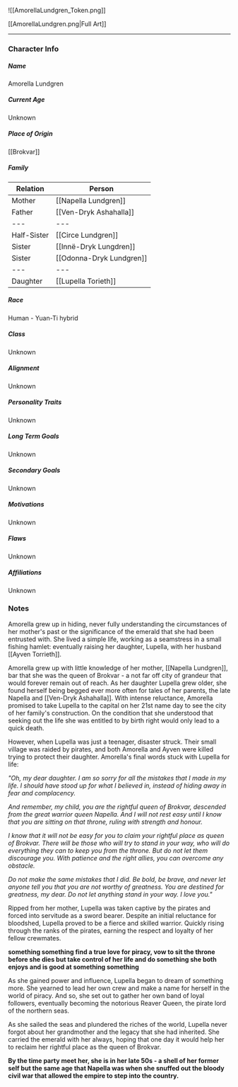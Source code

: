 ![[AmorellaLundgren_Token.png]]

[[AmorellaLundgren.png|Full Art]]

---
### Character Info

##### Name 
Amorella Lundgren 

##### Current Age
Unknown

##### Place of Origin
[[Brokvar]]

##### Family
| Relation | Person |
| --- | --- |
| Mother | [[Napella Lundgren]] |
| Father | [[Ven-Dryk Ashahalla]] |
| --- | --- |
| Half-Sister | [[Circe Lundgren]] |
| Sister | [[Innë-Dryk Lungdren]] |
| Sister | [[Odonna-Dryk Lundgren]] |
| --- | --- |
| Daughter |  [[Lupella Torieth]] |

##### Race
Human - Yuan-Ti hybrid
##### Class
Unknown

##### Alignment
Unknown

##### Personality Traits
Unknown

##### Long Term Goals
Unknown

##### Secondary Goals
Unknown

##### Motivations
Unknown

##### Flaws
Unknown

##### Affiliations
Unknown

### Notes

Amorella grew up in hiding, never fully understanding the circumstances of her mother's past or the significance of the emerald that she had been entrusted with. She lived a simple life, working as a seamstress in a small fishing hamlet: eventually raising her daughter, Lupella, with her husband [[Ayven Torrieth]]. 

Amorella grew up with little knowledge of her mother, [[Napella Lundgren]], bar that she was the queen of Brokvar - a not far off city of grandeur that would forever remain out of reach. As her daughter Lupella grew older, she found herself being begged ever more often for tales of her parents, the late Napella and [[Ven-Dryk Ashahalla]]. With intense reluctance, Amorella promised to take Lupella to the capital on her 21st name day to see the city of her family's construction. On the condition that she understood that seeking out the life she was entitled to by birth right would only lead to a quick death. 

However, when Lupella was just a teenager, disaster struck. Their small village was raided by pirates, and both Amorella and Ayven were killed trying to protect their daughter. Amorella's final words stuck with Lupella for life: 

*"Oh, my dear daughter. I am so sorry for all the mistakes that I made in my life. I should have stood up for what I believed in, instead of hiding away in fear and complacency.*

*And remember, my child, you are the rightful queen of Brokvar, descended from the great warrior queen Napella. And I will not rest easy until I know that you are sitting on that throne, ruling with strength and honour.*

*I know that it will not be easy for you to claim your rightful place as queen of Brokvar. There will be those who will try to stand in your way, who will do everything they can to keep you from the throne. But do not let them discourage you. With patience and the right allies, you can overcome any obstacle.*

*Do not make the same mistakes that I did. Be bold, be brave, and never let anyone tell you that you are not worthy of greatness. You are destined for greatness, my dear. Do not let anything stand in your way. I love you."*

Ripped from her mother, Lupella was taken captive by the pirates and forced into servitude as a sword bearer. Despite an initial reluctance for bloodshed, Lupella proved to be a fierce and skilled warrior. Quickly rising through the ranks of the pirates, earning the respect and loyalty of her fellow crewmates.

**something something find a true love for piracy, vow to sit the throne before she dies but take control of her life and do something she both enjoys and is good at something something**

As she gained power and influence, Lupella began to dream of something more. She yearned to lead her own crew and make a name for herself in the world of piracy. And so, she set out to gather her own band of loyal followers, eventually becoming the notorious Reaver Queen, the pirate lord of the northern seas.

As she sailed the seas and plundered the riches of the world, Lupella never forgot about her grandmother and the legacy that she had inherited. She carried the emerald with her always, hoping that one day it would help her to reclaim her rightful place as the queen of Brokvar.

**By the time party meet her, she is in her late 50s - a shell of her former self but the same age that Napella was when she snuffed out the bloody civil war that allowed the empire to step into the country.**